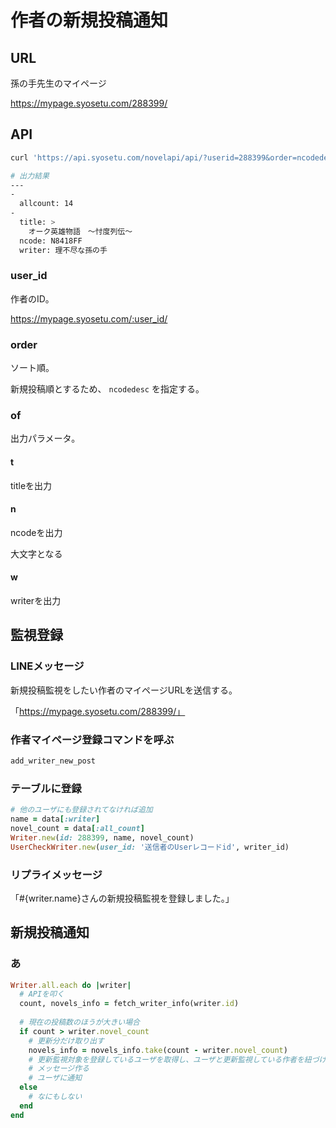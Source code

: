 # 作者の新規投稿通知

## URL

孫の手先生のマイページ

https://mypage.syosetu.com/288399/



## API

``` bash
curl 'https://api.syosetu.com/novelapi/api/?userid=288399&order=ncodedesc&of=t-n-w'
```

```  bash
# 出力結果
---
-
  allcount: 14
-
  title: >
    オーク英雄物語　～忖度列伝～
  ncode: N8418FF
  writer: 理不尽な孫の手
```



### user_id

作者のID。

https://mypage.syosetu.com/:user_id/

### order

ソート順。

新規投稿順とするため、 `ncodedesc` を指定する。

### of

出力パラメータ。

#### t

titleを出力

#### n

ncodeを出力

大文字となる

#### w

writerを出力



## 監視登録

### LINEメッセージ

新規投稿監視をしたい作者のマイページURLを送信する。

「https://mypage.syosetu.com/288399/」



### 作者マイページ登録コマンドを呼ぶ

```  ruby
add_writer_new_post
```



### テーブルに登録

```  ruby 
# 他のユーザにも登録されてなければ追加
name = data[:writer]
novel_count = data[:all_count]
Writer.new(id: 288399, name, novel_count)
UserCheckWriter.new(user_id: '送信者のUserレコードid', writer_id)
```



### リプライメッセージ

「#{writer.name}さんの新規投稿監視を登録しました。」



## 新規投稿通知

### あ

``` ruby
Writer.all.each do |writer|
  # APIを叩く
  count, novels_info = fetch_writer_info(writer.id)
  
  # 現在の投稿数のほうが大きい場合
  if count > writer.novel_count
    # 更新分だけ取り出す
    novels_info = novels_info.take(count - writer.novel_count)
    # 更新監視対象を登録しているユーザを取得し、ユーザと更新監視している作者を紐づける
    # メッセージ作る
    # ユーザに通知
  else
    # なにもしない
  end
end
```




